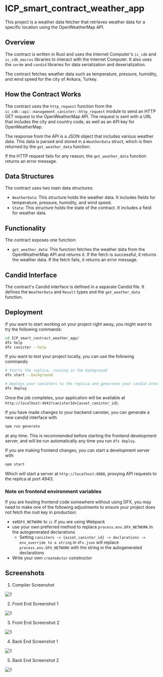 # ICP_smart_contract_weather_app

This project is a weather data fetcher that retrieves weather data for a specific location using the OpenWeatherMap API.

## Overview

The contract is written in Rust and uses the Internet Computer's `ic_cdk` and `ic_cdk_macros` libraries to interact with the Internet Computer. It also uses the `serde` and `candid` libraries for data serialization and deserialization.

The contract fetches weather data such as temperature, pressure, humidity, and wind speed for the city of Ankara, Turkey.

## How the Contract Works

The contract uses the `http_request` function from the `ic_cdk::api::management_canister::http_request` module to send an HTTP GET request to the OpenWeatherMap API. The request is sent with a URL that includes the city and country code, as well as an API key for OpenWeatherMap.

The response from the API is a JSON object that includes various weather data. This data is parsed and stored in a `WeatherData` struct, which is then returned by the `get_weather_data` function.

If the HTTP request fails for any reason, the `get_weather_data` function returns an error message.

## Data Structures

The contract uses two main data structures:

- `WeatherData`: This structure holds the weather data. It includes fields for temperature, pressure, humidity, and wind speed.
- `State`: This structure holds the state of the contract. It includes a field for weather data.

## Functionality

The contract exposes one function:

- `get_weather_data`: This function fetches the weather data from the OpenWeatherMap API and returns it. If the fetch is successful, it returns the weather data. If the fetch fails, it returns an error message.

## Candid Interface

The contract's Candid interface is defined in a separate Candid file. It defines the `WeatherData` and `Result` types and the `get_weather_data` function.

## Deployment

If you want to start working on your project right away, you might want to try the following commands:

```bash
cd ICP_smart_contract_weather_app/
dfx help
dfx canister --help
```

If you want to test your project locally, you can use the following commands:

```bash
# Starts the replica, running in the background
dfx start --background

# Deploys your canisters to the replica and generates your candid interface
dfx deploy
```

Once the job completes, your application will be available at `http://localhost:4943?canisterId={asset_canister_id}`.

If you have made changes to your backend canister, you can generate a new candid interface with

```bash
npm run generate
```

at any time. This is recommended before starting the frontend development server, and will be run automatically any time you run `dfx deploy`.

If you are making frontend changes, you can start a development server with

```bash
npm start
```

Which will start a server at `http://localhost:8080`, proxying API requests to the replica at port 4943.

### Note on frontend environment variables

If you are hosting frontend code somewhere without using DFX, you may need to make one of the following adjustments to ensure your project does not fetch the root key in production:

- set`DFX_NETWORK` to `ic` if you are using Webpack
- use your own preferred method to replace `process.env.DFX_NETWORK` in the autogenerated declarations
  - Setting `canisters -> {asset_canister_id} -> declarations -> env_override to a string` in `dfx.json` will replace `process.env.DFX_NETWORK` with the string in the autogenerated declarations
- Write your own `createActor` constructor

## Screenshots

1) Compiler Screenshot 

![1](https://github.com/vitalvirtue/ICP_smart_contract_weather_app/screenshots/ss1.png)

2) Front End Screenshot 1

![1](https://github.com/vitalvirtue/ICP_smart_contract_weather_app/screenshots/ss1.png)

3) Front End Screenshot 2

![1](https://github.com/vitalvirtue/ICP_smart_contract_weather_app/screenshots/ss1.png)

4) Back End Screenshot 1

![1](https://github.com/vitalvirtue/ICP_smart_contract_weather_app/screenshots/ss1.png)

5) Back End Screenshot 2

![1](https://github.com/vitalvirtue/ICP_smart_contract_weather_app/screenshots/ss1.png)